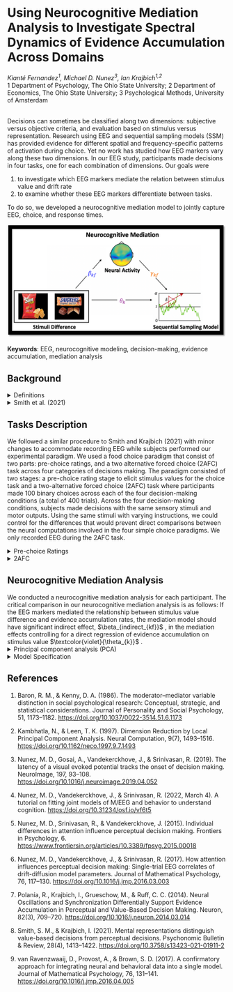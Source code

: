 <h1>Using Neurocognitive Mediation Analysis to Investigate Spectral Dynamics of Evidence Accumulation Across Domains</h1>
<em>Kianté Fernandez<sup>1</sup>, Michael D. Nunez<sup>3</sup>, Ian Krajbich<sup>1,2</sup></em></br>1 Department of Psychology, The Ohio State University; 2 Department of Economics, The Ohio State University; 3 Psychological Methods, University of Amsterdam </br> </br>

Decisions can sometimes be classified along two dimensions: subjective versus objective criteria, and evaluation based on stimulus versus representation. Research using EEG and sequential sampling models (SSM) has provided evidence for different spatial and frequency-specific patterns of activation during choice. Yet no work has studied how EEG markers vary along these two dimensions. In our EEG study, participants made decisions in four tasks, one for each combination of dimensions. Our goals were </br>

1. to investigate which EEG markers mediate the relation between stimulus value and drift rate </br>
2. to examine whether these EEG markers differentiate between tasks.  </br>

To do so, we developed a neurocognitive mediation model to jointly capture EEG, choice, and response times.</br>

<img src="nma.png" alt="neurocognitive mediation" title="Neurocognitive Mediation Analysis">

<b>Keywords</b>: EEG, neurocognitive modeling, decision-making, evidence accumulation, mediation analysis
  
<h2>Background</h2>
<details>
  <summary>Definitions</summary>
  
  **Neurocognitive modeling**</br>
    In Neurocognitive modeling, we seek to understand how macro-level neurophysiology (as measured by scalp-recorded EEG) encodes human cognition, which gives rise to human behavior (Nunez et al., 2022). It aims to establish links between:</br>
1. brain dynamics as measured by or derived from EEG
2. cognition and other psychological concepts expressed as formal models like evidence accumulation
3. choice and response times
 
  **Mediation analysis**</br>
    Mediation analysis aims to determine whether the relation between the independent variable (our experimental manipulation of stimulus difference) and the dependent variable (cognitive model parameters) is due, wholly or in part, to the mediating variable (brain dynamics)  </br>
</details>

<details>
<summary>Smith et al. (2021)</summary>
Stephanie M. Smith and Ian Krajbich. Mental representations distinguish value-based decisions from perceptual decisions. Psychonomic Bulletin & Review, 28(4):1413–1422, August 2021. ISSN 1531-5320. <a href="https://link.springer.com/article/10.3758/s13423-021-01911-2">doi:10.3758/s13423-021-01911-2.</a></br>

1. Using the same set of stimuli, Smith & Krajbich experimentally study decision processes across four conditions</br>
2. They find surprisingly consistent patterns of behavior across the four decision-making conditions. The connection between stimuli differences and accuracy is very consistent. The relationship between gaze and choice is also stable across the different categories.</br>

</details>

<h2>Tasks Description</h2>

We followed a similar procedure to Smith and Krajbich (2021) with minor changes to accommodate recording EEG while subjects performed our experimental paradigm. We used a food choice paradigm that consist of two parts: pre-choice ratings, and a two alternative forced choice (2AFC) task across four categories of decisions making. The paradigm consisted of two stages: a pre-choice rating stage to elicit stimulus values for the choice task and a two-alternative forced choice (2AFC) task where participants made 100 binary choices across each of the four decision-making conditions (a total of 400 trials). Across the four decision-making conditions, subjects made decisions with the same sensory stimuli and motor outputs. Using the same stimuli with varying instructions, we could control for the differences that would prevent direct comparisons between the neural computations involved in the four simple choice paradigms. We only recorded EEG during the 2AFC task.

<details>
    <summary>Pre-choice Ratings</summary>
    In stage one, to assess different considerations people might use to make their choice, subjects first completed a pre-choice rating task. During this task, subjects rated four incentivized ratings per item, for each of 100 food images. The rating stage is blocked by the four categories of decisions making, with order randomly determined at the subject level. Subjects rated each food image on food-liking (how much they wanted to eat the food; preference-representation, PR), image size (how much space the food took up in the picture; objective-stimulus, OS), weight (how much the food weighed, relative to the other snack foods in the stimulus set; objective-representation, OR), and package (how much they liked the image; preference-stimulus, PS) (Smith and Krajbich 2021). Subjects then used the mouse to click on the rating scale. Subjects were given instructions on what the ends of the scale meant (e.g., in the food-liking category, they were told to use the left side of the scale for items that they would not like to eat and the right side of the scale for items that they would like to eat). In the PR and PS categories, ratings above/below the midpoint indicated positive/negative subjective values (i.e., liking/disliking the food or image). In the OS and OR categories, ratings above/below the midpoint indicated more/less than half of the box filled or higher/lower than average weight, respectively. 
 </details>

 <details>
    <summary>2AFC</summary>
    Then, in stage two, to assess the underlying cognitive dynamics for each class of decision making, subjects preformed the 2AFC task for each choice paradigm. For the 2AFC task, subjects made an average of 100 binary choices for each of the four decision category conditions. Every subject made choices about which of two foods they preferred to eat (PR), which of two food images they preferred (PS), which of two foods took up a greater proportion of the screen (OS), and which of two foods weighed more (OR). Subjects completed 400 total trials, split into 4 blocks of 100 trials each. Within each block there were 10 mini-blocks, each comprising 6 to 12 trials from the same condition. Thus, in total there was an average of 100 trials per condition. The exact number and order of mini-blocks was randomly determined. Item pairs were generated randomly, though subject to a few constraints. Before generating the trials, we removed options with negative subjective values in either preference category. Upon generating the trials, we limited the number of times that a food item could be seen in a condition to seven. Additionally, we limited the difference in ratings between the options to ensure that the choices are nontrivial. We used different rating-difference limits for each of the conditions, based on previous research (Smith and Krajbich 2021). </br>
    At the beginning of each trial, one of four words was presented on the screen for 1.2 second interval

1. Food liking condition: EAT
2. Weight condition: WEIGHT
3. Package condition: DESIGN
4. Image Size condition: FILL
    
To ensure that subjects followed the correct instruction, throughout each mini-block, we signaled the condition with a color code: green, yellow, red, or blue. Each color was assigned to a condition randomly at the level of the subject. The written word at the beginning of each trial and the fixation cross at the beginning of each trial were presented in the color corresponding to the condition (See Poster Figure). For each trial subjects were presented a fixation cross that remained on the screen for 0.3s and was followed by the food images. Subjects pressed one of two response keys (left arrow, or right arrow) on the keyboard to indicate their decision about which food they: preferred to eat, preferred the images for, thought took up a greater proportion of the screen, or thought weighed more. A randomly jittered 2-3 second intertrial interval separated trials following response.

</details>

<h2>Neurocognitive Mediation Analysis</h2>
We conducted a neurocognitive mediation analysis for each participant. The critical comparison in our neurocognitive mediation analysis is as follows: If the EEG markers mediated the relationship between stimulus value difference and evidence accumulation rates, the mediation model should have significant indirect effect, $\beta_{indirect_{kf}}$ , in the mediation effects controlling for a direct regression of evidence accumulation on stimulus value $\textcolor{violet}{\theta_{k}}$ .</br>
<details>
  <summary>Principal component analysis (PCA)</summary>
  Principal Component analysis (PCA) is a statistical technique for reducing the dimensionality of a dataset. PCA linearly transforms a set of input data into an equal number of linearly-uncorrelated variables (Principal Components, PCs) that cumulatively account for an additional portion of remaining data variance (Kambhatla et al., 1997). To reduce the dimensionality of the data, the minimum set of largest PCs (i.e., the principal subspace) that accounts for at least some pre-defined variance threshold (usually in the range of 80%-95% of original data variance) are considered for further analyses. For example, in the case of highly correlated data (e.g., scalp EEG data), as few as 10 to 15 PCs may account for 95% of data variance. Previous work has used PCA to reduce the dimensionality of the original sensor space to simplify subsequent analyses using computational modeling (Nunez et al., 2015). </br>
  For this study, to avoid multicollinearity issues, we performed principal components analyses (PCAs; on the four decision conditions jointly) to obtain a smaller number of single trial time-frequency representation (TFR) measures from the EEG data. PCA reduced the 47430 TFR variables (31 channels by 30 frequencies by 51 time-points) to 6 PCs. We use the six PCs as regressors in our neurocognitive mediation analysis.
</details>

<details>
  <summary>Model Specification</summary>
  <em>I</em> is the pre-choice rating difference for each pair of food images. For any given trial <em>i</em> and condition  <em>k</em>, we define</br>
 
 $I_{ik} =  |r_{ImageAi} - r_{ImageBi}|$</br>

where <em>r</em> could be the rating for how much they wanted to eat the food (VD; EAT), how much space the food took up in the picture (SD; FILL), how much they liked the image (AD; DESIGN), and how much the food weighed (WD; SIZE). The model was fit for each experimental condition using random effects for each subject.</br>

To model the EEG signal for trial <em>i</em> for condition <em>k</em> we selected the first <em>f</em> principal components capturing the single-trial time-frequency representations of power and constructed the following embedded linear regression</br>

${EEG}_{ikf} \sim \mathcal{N}(\eta_{kf} + \textcolor{blue} {\beta_{kf}} \cdot I_{ik},\sigma_{noise})$</br>

$\sigma_{noise}$, describes the observation noise of the single-trial time-frequency representations of power which we assume is constant across conditions and principal components. This assumption resembles prior work by Ravenzwaaij et.al on jointly modeling of EEG data.</br>

We assume single-trial EEG measures inform single-trial DDM parameters (Nunez et al., 2017, Nunez et al., 2019).

$\delta_{ik} = \nu_{ik} + \textcolor{orange} {\gamma_{kf}} \cdot EEG_{ikf} + \textcolor{violet}{\theta_{k}} \cdot I_{ik}$ </br>

These single-trial level drifts were entered into the DDM in addition to condition-level boundary separation $\alpha_{k}$ and non-decision time $\tau_{k}$ parameters (with starting point parameter $z$ fixed at 0.5).</br>

$\mathbf{y}_{ik} \sim \mathcal{W}(\delta_{ik},\alpha_{k},\tau_{k}, z)$</br>

After computing the posterior distributions we can calculate the standardized regression weights parameters $\textcolor{blue} {\beta_{kf}}$ and $\textcolor{orange} {\gamma_{kf}}$ by multiplying unstandardized weights. The indirect mediation effect, $\beta_{indirect_{kf}}$ is then calculated by multiplying the standardized regression weights, as discussed by Baron and Kenny (1986).

$\beta_{\textcolor{red} {indirect}_{kf}} =  (\textcolor{blue} {\beta_{kf}} \cdot \frac{\sigma_{EEG}}{\sigma_{I}})
\cdot (\textcolor{orange} {\gamma_{kf}} \cdot \frac{\sigma_{\delta}}{\sigma_{EEG}})$

</details>

<h2>References</h2>

1) Baron, R. M., & Kenny, D. A. (1986). The moderator–mediator variable distinction in social psychological research: Conceptual, strategic, and statistical considerations. Journal of Personality and Social Psychology, 51, 1173–1182. https://doi.org/10.1037/0022-3514.51.6.1173

2) Kambhatla, N., & Leen, T. K. (1997). Dimension Reduction by Local Principal Component Analysis. Neural Computation, 9(7), 1493–1516. https://doi.org/10.1162/neco.1997.9.7.1493

3) Nunez, M. D., Gosai, A., Vandekerckhove, J., & Srinivasan, R. (2019). The latency of a visual evoked potential tracks the onset of decision making. NeuroImage, 197, 93–108. https://doi.org/10.1016/j.neuroimage.2019.04.052

4) Nunez, M. D., Vandekerckhove, J., & Srinivasan, R. (2022, March 4). A tutorial on fitting joint models of M/EEG and behavior to understand cognition. https://doi.org/10.31234/osf.io/vf6t5

5) Nunez, M. D., Srinivasan, R., & Vandekerckhove, J. (2015). Individual differences in attention influence perceptual decision making. Frontiers in Psychology, 6. https://www.frontiersin.org/articles/10.3389/fpsyg.2015.00018

6) Nunez, M. D., Vandekerckhove, J., & Srinivasan, R. (2017). How attention influences perceptual decision making: Single-trial EEG correlates of drift-diffusion model parameters. Journal of Mathematical Psychology, 76, 117–130. https://doi.org/10.1016/j.jmp.2016.03.003

7) Polanía, R., Krajbich, I., Grueschow, M., & Ruff, C. C. (2014). Neural Oscillations and Synchronization Differentially Support Evidence Accumulation in Perceptual and Value-Based Decision Making. Neuron, 82(3), 709–720. https://doi.org/10.1016/j.neuron.2014.03.014

8) Smith, S. M., & Krajbich, I. (2021). Mental representations distinguish value-based decisions from perceptual decisions. Psychonomic Bulletin & Review, 28(4), 1413–1422. https://doi.org/10.3758/s13423-021-01911-2

9) van Ravenzwaaij, D., Provost, A., & Brown, S. D. (2017). A confirmatory approach for integrating neural and behavioral data into a single model. Journal of Mathematical Psychology, 76, 131–141. https://doi.org/10.1016/j.jmp.2016.04.005
